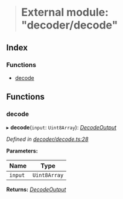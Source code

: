 > # External module: "decoder/decode"

## Index

### Functions

* [decode](_decoder_decode_.md#decode)

## Functions

###  decode

▸ **decode**(`input`: `Uint8Array`): *[DecodeOutput](../interfaces/_decoder_types_.decodeoutput.md)*

*Defined in [decoder/decode.ts:28](https://github.com/polkadot-js/common/blob/de7e9f8/packages/util-rlp/src/decoder/decode.ts#L28)*

**Parameters:**

Name | Type |
------ | ------ |
`input` | `Uint8Array` |

**Returns:** *[DecodeOutput](../interfaces/_decoder_types_.decodeoutput.md)*